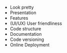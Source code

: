 - Look pretty
- Presentation
- Features
- (UI/UX) User friendliness
- Code structure
- Documentation
- Code versioning
- Online Deployment
